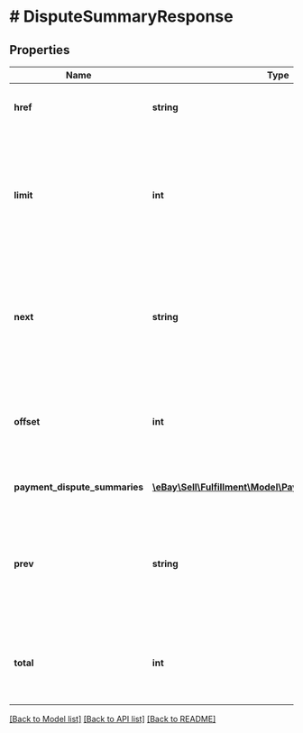 # # DisputeSummaryResponse

## Properties

Name | Type | Description | Notes
------------ | ------------- | ------------- | -------------
**href** | **string** | The URI of the &lt;strong&gt;getPaymentDisputeSummaries&lt;/strong&gt; call request that produced the current page of the result set. | [optional]
**limit** | **int** | This value shows the maximum number of payment disputes that will appear on one page of the result set. The &lt;strong&gt;limit&lt;/strong&gt; value can be passed in as a query parameter in the request, or if it is not used, it defaults to &lt;code&gt;200&lt;/code&gt;. If the value in the &lt;strong&gt;total&lt;/strong&gt; field exceeds this &lt;strong&gt;limit&lt;/strong&gt; value, there are multiple pages in the current result set.&lt;br&gt;&lt;br&gt;&lt;b&gt;Min&lt;/b&gt;: 1; &lt;b&gt;Max&lt;/b&gt;: 200; &lt;b&gt;Default&lt;/b&gt;: 200 | [optional]
**next** | **string** | The &lt;strong&gt;getPaymentDisputeSummaries&lt;/strong&gt; call URI to use if you wish to view the next page of the result set. For example, the following URI returns records 11 thru 20 from the collection of payment disputes:&lt;br&gt;&lt;br&gt;&lt;code&gt;path/payment_dispute_summary?limit&#x3D;10&amp;offset&#x3D;10&lt;/code&gt;&lt;br&gt;&lt;br&gt;This field is only returned if there is a next page of results to view based on the current input criteria. | [optional]
**offset** | **int** | This integer value indicates the number of payment disputes skipped before listing the first payment dispute from the result set. The &lt;strong&gt;offset&lt;/strong&gt; value can be passed in as a query parameter in the request, or if it is not used, it defaults to &lt;code&gt;0&lt;/code&gt; and the first payment dispute of the result set is shown at the top of the response. | [optional]
**payment_dispute_summaries** | [**\eBay\Sell\Fulfillment\Model\PaymentDisputeSummary[]**](PaymentDisputeSummary.md) | Each payment dispute that matches the input criteria is returned under this array. If no payment disputes are found, an empty array is returned. | [optional]
**prev** | **string** | The &lt;strong&gt;getPaymentDisputeSummaries&lt;/strong&gt; call URI to use if you wish to view the previous page of the result set. For example, the following URI returns records 1 thru 10 from the collection of payment disputes:&lt;br&gt;&lt;br&gt;&lt;code&gt;path/payment_dispute_summary?limit&#x3D;10&amp;offset&#x3D;0&lt;/code&gt;&lt;br&gt;&lt;br&gt;This field is only returned if there is a previous page of results to view based on the current input criteria. | [optional]
**total** | **int** | This integer value is the total number of payment disputes that matched the input criteria. If the total number of entries exceeds the value that was set for &lt;strong&gt;limit&lt;/strong&gt; in the request payload, you will have to make multiple API calls to see all pages of the results set. This field is returned even if it is &lt;code&gt;0&lt;/code&gt;. | [optional]

[[Back to Model list]](../../README.md#models) [[Back to API list]](../../README.md#endpoints) [[Back to README]](../../README.md)
